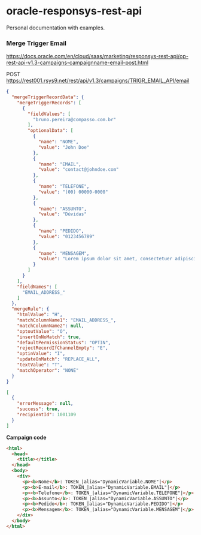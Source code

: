 # oracle-responsys-rest-api
Personal documentation with examples.

### Merge Trigger Email
https://docs.oracle.com/en/cloud/saas/marketing/responsys-rest-api/op-rest-api-v1.3-campaigns-campaignname-email-post.html

POST https://rest001.rsys9.net/rest/api/v1.3/campaigns/TRIGR_EMAIL_API/email

``` json
{
  "mergeTriggerRecordData": {
    "mergeTriggerRecords": [
      {
        "fieldValues": [
          "bruno.pereira@compasso.com.br"
        ],
        "optionalData": [
          {
            "name": "NOME",
            "value": "John Doe"
          },
          {
            "name": "EMAIL",
            "value": "contact@johndoe.com"
          },
          {
            "name": "TELEFONE",
            "value": "(00) 00000-0000"
          },
          {
            "name": "ASSUNTO",
            "value": "Dúvidas"
          },
          {
            "name": "PEDIDO",
            "value": "0123456789"
          },
          {
            "name": "MENSAGEM",
            "value": "Lorem ipsum dolor sit amet, consectetuer adipiscing elit. Donec odio. Quisque volutpat mattis eros. Nullam malesuada erat ut turpis. Suspendisse urna nibh, viverra non, semper suscipit, posuere a, pede."
          }
        ]
      }
    ],
    "fieldNames": [
      "EMAIL_ADDRESS_"
    ]
  },
  "mergeRule": {
    "htmlValue": "H",
    "matchColumnName1": "EMAIL_ADDRESS_",
    "matchColumnName2": null,
    "optoutValue": "O",
    "insertOnNoMatch": true,
    "defaultPermissionStatus": "OPTIN",
    "rejectRecordIfChannelEmpty": "E",
    "optinValue": "I",
    "updateOnMatch": "REPLACE_ALL",
    "textValue": "T",
    "matchOperator": "NONE"
  }
}
```

``` json
[
  {
    "errorMessage": null,
    "success": true,
    "recipientId": 1001109
  }
]
```

**Campaign code**
``` html
<html>
  <head>
    <title></title>
  </head>
  <body>
    <div>
      <p><b>Nome</b>: TOKEN_|alias="DynamicVariable.NOME"|</p>
      <p><b>E-mail</b>: TOKEN_|alias="DynamicVariable.EMAIL"|</p>
      <p><b>Telefone</b>: TOKEN_|alias="DynamicVariable.TELEFONE"|</p>
      <p><b>Assunto</b>: TOKEN_|alias="DynamicVariable.ASSUNTO"|</p>
      <p><b>Pedido</b>: TOKEN_|alias="DynamicVariable.PEDIDO"|</p>
      <p><b>Mensagem</b>: TOKEN_|alias="DynamicVariable.MENSAGEM"|</p>
    </div>
  </body>
</html>
```